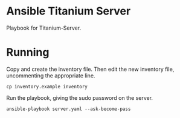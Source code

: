 # Ansible Titanium Server

Playbook for Titanium-Server.

# Running

Copy and create the inventory file. Then edit the new inventory file, uncommenting the appropriate line.

```
cp inventory.example inventory
```

Run the playbook, giving the sudo password on the server.

```
ansible-playbook server.yaml --ask-become-pass
```